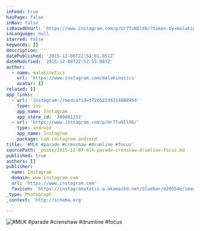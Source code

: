 ```yaml
---
inFeed: true
hasPage: false
inNav: false
isBasedOnUrl: 'https://www.instagram.com/p/Ur7TuNIlX6/?taken-by=malakinetics'
inLanguage: null
starred: false
keywords: []
description: ''
datePublished: '2015-12-08T22:53:01.851Z'
dateModified: '2015-12-08T22:52:55.083Z'
author:
  - name: malakinetics
    url: 'https://www.instagram.com/malakinetics'
    avatar: {}
related: []
app_links:
  - url: 'instagram://media?id=372652234214888954'
    type: ios
    app_name: Instagram
    app_store_id: '389801252'
  - url: 'https://www.instagram.com/p/Ur7TuNIlX6/'
    type: android
    app_name: Instagram
    package: com.instagram.android
title: '#MLK #parade #crenshaw #drumline #focus'
sourcePath: _posts/2015-12-07-mlk-parade-crenshaw-drumline-focus.md
published: true
authors: []
publisher:
  name: Instagram
  domain: www.instagram.com
  url: 'https://www.instagram.com'
  favicon: 'https://instagramstatic-a.akamaihd.net/bluebar/e20554e/images/ico/favicon.ico'
_type: Photograph
_context: 'http://schema.org'

---
```

![#MLK #parade #crenshaw #drumline #focus](https://s3-us-west-2.amazonaws.com/the-grid-img/p/033497195a314ed0d77e4e1228218e69142aa521.jpg)